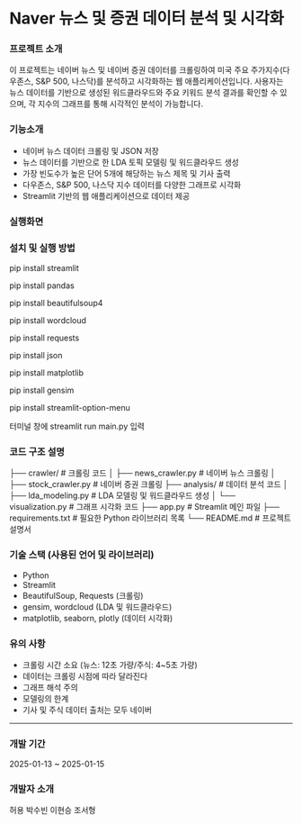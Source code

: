 # Naver 뉴스 및 증권 데이터 분석 및 시각화

### 프로젝트 소개

이 프로젝트는 네이버 뉴스 및 네이버 증권 데이터를 크롤링하여 미국 주요 주가지수(다우존스, S&P 500, 나스닥)를 분석하고 시각화하는 웹 애플리케이션입니다.
사용자는 뉴스 데이터를 기반으로 생성된 워드클라우드와 주요 키워드 분석 결과를 확인할 수 있으며, 각 지수의 그래프를 통해 시각적인 분석이 가능합니다.


### 기능소개

- 네이버 뉴스 데이터 크롤링 및 JSON 저장
- 뉴스 데이터를 기반으로 한 LDA 토픽 모델링 및 워드클라우드 생성
- 가장 빈도수가 높은 단어 5개에 해당하는 뉴스 제목 및 기사 출력
- 다우존스, S&P 500, 나스닥 지수 데이터를 다양한 그래프로 시각화
- Streamlit 기반의 웹 애플리케이션으로 데이터 제공

### 실행화면


### 설치 및 실행 방법

pip install streamlit

pip install pandas

pip install beautifulsoup4

pip install wordcloud

pip install requests

pip install json

pip install matplotlib

pip install gensim

pip install streamlit-option-menu

터미널 창에 streamlit run main.py 입력

### 코드 구조 설명

├── crawler/               # 크롤링 코드
│   ├── news_crawler.py    # 네이버 뉴스 크롤링
│   ├── stock_crawler.py   # 네이버 증권 크롤링
├── analysis/              # 데이터 분석 코드
│   ├── lda_modeling.py    # LDA 모델링 및 워드클라우드 생성
│   └── visualization.py   # 그래프 시각화 코드
├── app.py                 # Streamlit 메인 파일
├── requirements.txt       # 필요한 Python 라이브러리 목록
└── README.md              # 프로젝트 설명서

### 기술 스택 (사용된 언어 및 라이브러리)
- Python
- Streamlit
- BeautifulSoup, Requests (크롤링)
- gensim, wordcloud (LDA 및 워드클라우드)
- matplotlib, seaborn, plotly (데이터 시각화)


### 유의 사항

- 크롤링 시간 소요 (뉴스: 12초 가량/주식: 4~5초 가량)
- 데이터는 크롤링 시점에 따라 달라진다
- 그래프 해석 주의
- 모델링의 한계
- 기사 및 주식 데이터 출처는 모두 네이버

---
### 개발 기간

2025-01-13 ~ 2025-01-15


### 개발자 소개

허용 박수빈 이현승 조서형
